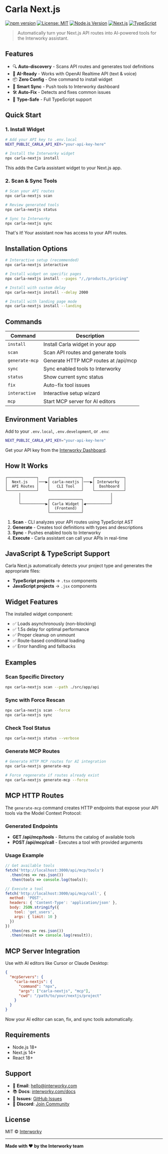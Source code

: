 # Carla Next.js

[![npm version](https://badge.fury.io/js/carla-nextjs.svg)](https://www.npmjs.com/package/carla-nextjs)
[![License: MIT](https://img.shields.io/badge/License-MIT-yellow.svg)](https://opensource.org/licenses/MIT)
[![Node.js Version](https://img.shields.io/node/v/carla-nextjs)](https://nodejs.org)
[![Next.js](https://img.shields.io/badge/Next.js-14%2B-black)](https://nextjs.org)
[![TypeScript](https://img.shields.io/badge/TypeScript-5.3%2B-blue)](https://www.typescriptlang.org/)

> Automatically turn your Next.js API routes into AI-powered tools for the Interworky assistant.

## Features

- 🔍 **Auto-discovery** - Scans API routes and generates tool definitions
- 🤖 **AI-Ready** - Works with OpenAI Realtime API (text & voice)
- 📦 **Zero Config** - One command to install widget
- 🔄 **Smart Sync** - Push tools to Interworky dashboard
- 🛠️ **Auto-Fix** - Detects and fixes common issues
- 🎯 **Type-Safe** - Full TypeScript support

## Quick Start

### 1. Install Widget

```bash
# Add your API key to .env.local
NEXT_PUBLIC_CARLA_API_KEY="your-api-key-here"

# Install the Interworky widget
npx carla-nextjs install
```

This adds the Carla assistant widget to your Next.js app.

### 2. Scan & Sync Tools

```bash
# Scan your API routes
npx carla-nextjs scan

# Review generated tools
npx carla-nextjs status

# Sync to Interworky
npx carla-nextjs sync
```

That's it! Your assistant now has access to your API routes.

## Installation Options

```bash
# Interactive setup (recommended)
npx carla-nextjs interactive

# Install widget on specific pages
npx carla-nextjs install --pages "/,/products,/pricing"

# Install with custom delay
npx carla-nextjs install --delay 2000

# Install with landing page mode
npx carla-nextjs install --landing
```

## Commands

| Command      | Description                          |
|--------------|--------------------------------------|
| `install`    | Install Carla widget in your app     |
| `scan`       | Scan API routes and generate tools   |
| `generate-mcp` | Generate HTTP MCP routes at /api/mcp |
| `sync`       | Sync enabled tools to Interworky     |
| `status`     | Show current sync status             |
| `fix`        | Auto-fix tool issues                 |
| `interactive`| Interactive setup wizard             |
| `mcp`        | Start MCP server for AI editors      |

## Environment Variables

Add to your `.env.local`, `.env.development`, or `.env`:

```bash
NEXT_PUBLIC_CARLA_API_KEY="your-api-key-here"
```

Get your API key from the [Interworky Dashboard](https://interworky.com/dashboard/integrations).

## How It Works

```
┌─────────────┐    ┌──────────────┐    ┌─────────────┐
│  Next.js    │───▶│ carla-nextjs │───▶│ Interworky  │
│  API Routes │    │   CLI Tool   │    │  Dashboard  │
└─────────────┘    └──────────────┘    └─────────────┘
      │                                        │
      │            ┌──────────────┐            │
      └───────────▶│ Carla Widget │◀───────────┘
                   │  (Frontend)  │
                   └──────────────┘
```

1. **Scan** - CLI analyzes your API routes using TypeScript AST
2. **Generate** - Creates tool definitions with types and descriptions
3. **Sync** - Pushes enabled tools to Interworky
4. **Execute** - Carla assistant can call your APIs in real-time

## JavaScript & TypeScript Support

Carla Next.js automatically detects your project type and generates the appropriate files:

- **TypeScript projects** → `.tsx` components
- **JavaScript projects** → `.jsx` components

## Widget Features

The installed widget component:

- ✅ Loads asynchronously (non-blocking)
- ✅ 1.5s delay for optimal performance
- ✅ Proper cleanup on unmount
- ✅ Route-based conditional loading
- ✅ Error handling and fallbacks

## Examples

### Scan Specific Directory

```bash
npx carla-nextjs scan --path ./src/app/api
```

### Sync with Force Rescan

```bash
npx carla-nextjs scan --force
npx carla-nextjs sync
```

### Check Tool Status

```bash
npx carla-nextjs status --verbose
```

### Generate MCP Routes

```bash
# Generate HTTP MCP routes for AI integration
npx carla-nextjs generate-mcp

# Force regenerate if routes already exist
npx carla-nextjs generate-mcp --force
```

## MCP HTTP Routes

The `generate-mcp` command creates HTTP endpoints that expose your API tools via the Model Context Protocol:

### Generated Endpoints

- **GET /api/mcp/tools** - Returns the catalog of available tools
- **POST /api/mcp/call** - Executes a tool with provided arguments

### Usage Example

```javascript
// Get available tools
fetch('http://localhost:3000/api/mcp/tools')
  .then(res => res.json())
  .then(tools => console.log(tools));

// Execute a tool
fetch('http://localhost:3000/api/mcp/call', {
  method: 'POST',
  headers: { 'Content-Type': 'application/json' },
  body: JSON.stringify({
    tool: 'get_users',
    args: { limit: 10 }
  })
})
  .then(res => res.json())
  .then(result => console.log(result));
```

## MCP Server Integration

Use with AI editors like Cursor or Claude Desktop:

```json
{
  "mcpServers": {
    "carla-nextjs": {
      "command": "npx",
      "args": ["carla-nextjs", "mcp"],
      "cwd": "/path/to/your/nextjs/project"
    }
  }
}
```

Now your AI editor can scan, fix, and sync tools automatically.

## Requirements

- Node.js 18+
- Next.js 14+
- React 18+

## Support

- 📧 **Email**: [hello@interworky.com](mailto:hello@interworky.com)
- 📚 **Docs**: [interworky.com/docs](https://interworky.com/docs)
- 🐛 **Issues**: [GitHub Issues](https://github.com/Multi-Sync/carla-nextjs/issues)
- 💬 **Discord**: [Join Community](https://discord.gg/interworky)

## License

MIT © [Interworky](https://interworky.com)

---

**Made with ❤️ by the Interworky team**
